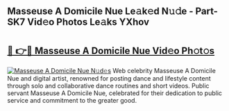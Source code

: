 ## Masseuse A Domicile Nue Le𝚊k𝚎d N𝚞𝚍e - Part-SK7 Vid𝚎o Photos Le𝚊ks YXhov

# <h2><a href="http://fb6zo4.evod.top/?m=Masseuse+A+Domicile+Nue">🔗 👉🔴 Masseuse A Domicile Nue Vid𝚎o Ph𝚘t𝚘s</a></h2>

[![Masseuse A Domicile Nue N𝚞d𝚎s](https://i.imgur.com/8V9OHl7.gif)](http://fb6zo4.evod.top/?m=Masseuse+A+Domicile+Nue)
Web celebrity Masseuse A Domicile Nue and digital artist, renowned for posting dance and lifestyle content through solo and collaborative dance routines and short videos. Public servant Masseuse A Domicile Nue, celebrated for their dedication to public service and commitment to the greater good. 
